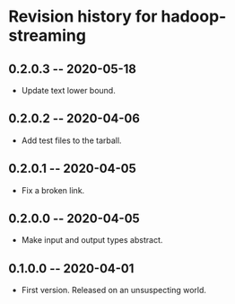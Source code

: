 # Revision history for hadoop-streaming

## 0.2.0.3 -- 2020-05-18

* Update text lower bound.

## 0.2.0.2 -- 2020-04-06

* Add test files to the tarball.

## 0.2.0.1 -- 2020-04-05

* Fix a broken link.

## 0.2.0.0 -- 2020-04-05

* Make input and output types abstract.

## 0.1.0.0 -- 2020-04-01

* First version. Released on an unsuspecting world.
